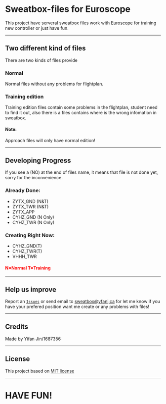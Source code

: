 # **Sweatbox-files for Euroscope**

This project have serveral sweatbox files work with [Euroscope](https://euroscope.hu) for training new controller or just have fun.

---

## **Two different kind of files**

There are two kinds of files provide

### Normal

Normal files without any problems for flightplan.

### Training edition

Training edition files contain some problems in the flightplan, student need to find it out, also there is a files contains where is the wrong infomation in sweatbox.

#### Note:
Approach files will only have normal edition!

---

## **Developing Progress**
If you see a (NO) at the end of files name, it means that file is not done yet, sorry for the inconvenience.

### Already Done:
- ZYTX_GND (N&T)
- ZYTX_TWR (N&T)
- ZYTX_APP
- CYHZ_GND (N Only)
- CYHZ_TWR (N Only)

### Creating Right Now:
- CYHZ_GND(T)
- CYHZ_TWR(T)
- VHHH_TWR

#### <spam style="color:red;"> N=Normal T=Training </spam>

---

## **Help us improve**
Report an [``Issues``](https://github.com/N28888/Sweatbox-files/issues) or send email to sweatbox@yfanj.ca for let me know if you have your prefered position want me create or any problems with files!

---

## **Credits**
Made by Yifan Jin/1687356

---

## **License**

This project based on [MIT license](https://github.com/N28888/Sweatbox-files/blob/main/LICENSE)

---

# **HAVE FUN!**